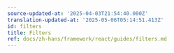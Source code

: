 ```yaml
---
source-updated-at: '2025-04-03T21:54:40.000Z'
translation-updated-at: '2025-05-06T05:14:51.413Z'
id: filters
title: Filters
ref: docs/zh-hans/framework/react/guides/filters.md
---
```


